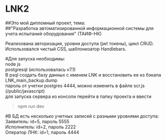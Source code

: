 # LNK2
##Это мой дипломный проект, тема:  
##"Разработка автоматизированной информационной системы для учета испытаний оборудования" (ТАИФ-НК)
 
Реализована авторизация, уровни доступа (jwt токены), цикл CRUD.  
Иcпользовался чистый CSS, шаблонизатор Handlebars.
 
#Для запуска необходимы:  
node js  
postgresql (использовалась v7.1)  
В psql создать базу данных с именем LNK и восстановить ее из бэкапа  
LNK_main_backup.dump  
пароль от учетки postgres 4444, можно изменить в файле scr.js (/public/javascript)  
для запуска  сервера из консоли перейти в папку проекта и ввести  
>npm run dev  

#В БД есть несколько учетных записей с разными уровнями доступа:  
Заявитель: id=5, пароль 5555  
Исполнитель: id=2, пароль 2222  
Оператор ЛНК: id=1, пароль 4444  
